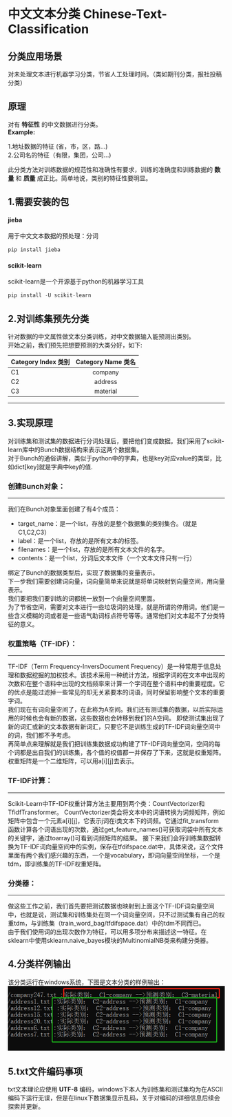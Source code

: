 # 中文文本分类 Chinese-Text-Classification 

## 分类应用场景
对未处理文本进行机器学习分类，节省人工处理时间。（类如期刊分类，报社投稿分类）
## 原理
对有 __特征性__ 的中文数据进行分类。<br/>
__Example:__

1.地址数据的特征 (省，市，区，路...) <br/>
2.公司名的特征（有限，集团，公司...) <br/>

此分类方法对训练数据的规范性和准确性有要求，训练的准确度和训练数据的 __数量__ 和 __质量__ 成正比。简单地说，类别的特征性要明显。

## 1.需要安装的包

#### jieba 
用于中文文本数据的预处理：分词
```python
pip install jieba
```
#### scikit-learn <br/>
scikit-learn是一个开源基于python的机器学习工具
```python
pip install -U scikit-learn
 ```

## 2.对训练集预先分类
针对数据的中文属性做文本分类训练，对中文数据输入能预测出类别。 <br/>
开始之前，我们预先把想要预测的大类分好，如下:

|Category Index 类别 | Category Name 类名 |
|-------------------|:------------------:|
|C1                 |company             |
|C2                 |address             |
|C3                 |material            |

-----

## 3.实现原理
对训练集和测试集的数据进行分词处理后，要把他们变成数据。我们采用了scikit-learn库中的Bunch数据结构来表示这两个数据集。<br/>
对于Bunch的通俗讲解，类似于python中的字典，也是key对应value的类型，比如dict[key]就是字典中key的值. 
### 创建Bunch对象：
----
我们在Bunch对象里面创建了有4个成员： <br/>
- target_name：是一个list，存放的是整个数据集的类别集合。（就是C1,C2,C3）<br/>
- label：是一个list，存放的是所有文本的标签。<br/>
- filenames：是一个list，存放的是所有文本文件的名字。<br/>
- contents：是一个list，分词后文本文件（一个文本文件只有一行）<br/>

绑定了Bunch的数据类型后，实现了数据集的变量表示。<br/>
下一步我们需要创建词向量，词向量简单来说就是将单词映射到向量空间，用向量表示。<br/>
我们要把我们要训练的词都统一放到一个向量空间里面。<br/>
为了节省空间，需要对文本进行一些垃圾词的处理，就是所谓的停用词。他们是一些含义模糊的词或者是一些语气助词标点符号等等。通常他们对文本起不了分类特征的意义。
### 权重策略（TF-IDF）：
----
TF-IDF（Term Frequency-InversDocument Frequency）是一种常用于信息处理和数据挖掘的加权技术。该技术采用一种统计方法，根据字词的在文本中出现的次数和在整个语料中出现的文档频率来计算一个字词在整个语料中的重要程度。它的优点是能过滤掉一些常见的却无关紧要本的词语，同时保留影响整个文本的重要字词。<br/>
我们现在有词向量空间了，在此称为A空间。我们还有测试集的数据，以后实际运用的时候也会有新的数据，这些数据也会转移到我们的A空间。
即使测试集出现了新的词汇或新的文本数据有新词汇，只要它不是训练生成的TF-IDF词向量空间中的词，我们都不予考虑。<br/>
再简单点来理解就是我们把训练集数据成功构建了TF-IDF词向量空间，空间的每个词都是出自我们的训练集，各个值的权值都一并保存了下来，这就是权重矩阵。权重矩阵是一个二维矩阵，可以用a[i][j]去表示。
### TF-IDF计算：
----
Scikit-Learn中TF-IDF权重计算方法主要用到两个类：CountVectorizer和TfidfTransformer。
CountVectorizer类会将文本中的词语转换为词频矩阵，例如矩阵中包含一个元素a[i][j]，它表示j词在i类文本下的词频。它通过fit_transform函数计算各个词语出现的次数，通过get_feature_names()可获取词袋中所有文本的关键字，通过toarray()可看到词频矩阵的结果。
接下来我们会将训练集数据转换为TF-IDF词向量空间中的实例，保存在tfdifspace.dat中，具体来说，这个文件里面有两个我们感兴趣的东西，一个是vocabulary，即词向量空间坐标，一个是tdm，即训练集的TF-IDF权重矩阵。

### 分类器：
----
做这些工作之前，我们首先要把测试数据也映射到上面这个TF-IDF词向量空间中，也就是说，测试集和训练集处在同一个词向量空间，只不过测试集有自己的权重tdm，与训练集（train_word_bag/tfdifspace.dat）中的tdm不同而已。<br/>
由于我们使用词的出现次数作为特征，可以用多项分布来描述这一特征。在sklearn中使用sklearn.naive_bayes模块的MultinomialNB类来构建分类器。

## 4.分类样例输出
该分类运行在windows系统，下图是文本分类的样例输出：<br/>
![sampleout](https://github.com/Yufeng-L/Chinese-Text-Classification/blob/master/result/sampleout.png)

## 5.txt文件编码事项
txt文本理论应使用 __UTF-8__ 编码，windows下本人为训练集和测试集均为在ASCII编码下运行无误，但是在linux下数据集显示乱码，关于对编码的详细信息后续会探索并更新。









